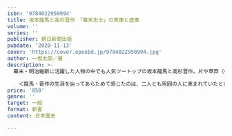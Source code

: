 ```yaml
---
isbn: '9784022950994'
title: 坂本龍馬と高杉晋作　「幕末志士」の実像と虚像
volume: ''
series: ''
publisher: 朝日新聞出版
pubdate: '2020-11-13'
cover: 'https://cover.openbd.jp/9784022950994.jpg'
author: 一坂太郎／著
description: >-
  幕末・明治維新に活躍した人物の中でも人気ツートップの坂本龍馬と高杉晋作。片や草莽（在野）、片や官僚と生い立ちも志向も行動様式も異なる2人のキャラクターを著者が30年にわたり蒐集した史料を基に比較し、彼らを軸に維新の礎を築いた志士群像の正体に迫る。わかりやすい「幕末志士相関図」を付す。

  　＜龍馬・晋作の生涯を辿ってあらためて感じたのは、二人とも周囲の人に恵まれていたということだ。家族や師、同志や友人はもちろん、敵にまで恵まれていたと思う。人に恵まれることがいかに重要かを、私は二人の享年をとっくに過ぎて気づくようになった。＞（おわりにより）
price: '850'
genre: ''
target: 一般
format: 新書
content: 日本歴史

---
```

